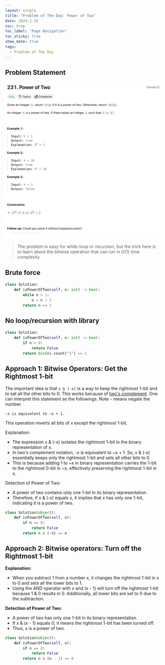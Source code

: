 ```yaml
---
layout: single
title: "Problem of The Day: Power of Two"
date: 2024-2-18
toc: true
toc_label: "Page Navigation"
toc_sticky: true
show_date: true
tags:
  - Problem of The Day
---
```


## Problem Statement

[![problem-231](/assets/images/2024-02-18_20-53-38-problem-231.png)](/assets/images/2024-02-18_20-53-38-problem-231.png)

>The problem is easy for while-loop or recursion, but the trick here is to learn about the bitwise operation that can run in O(1) time complexity

## Brute force

```python
class Solution:
    def isPowerOfTwo(self, n: int) -> bool:
        while n > 1:
            n = n / 2
        return n == 1
```

## No loop/recursion with library

```python
class Solution:
    def isPowerOfTwo(self, n: int) -> bool:
        if n < 0:
            return False
        return bin(n).count("1") == 1
```

## Approach 1: Bitwise Operators: Get the Rightmost 1-bit

The important idea is that `x & (-x)` is a way to keep the rightmost 1-bit and to set all the other bits to 0. This works because of [two's complement](https://en.wikipedia.org/wiki/Two%27s_complement). One can interpret this statement as the followings. Note `~`
means negate the number.

```text
-x is equivalent to ~x + 1. 
```

This operation reverts all bits of x except the rightmost 1-bit.

Explanation:

* The expression x & (-x) isolates the rightmost 1-bit in the binary representation of x.
* In two's complement notation, -x is equivalent to ~x + 1. So, x & (-x) essentially keeps only the rightmost 1-bit and sets all other bits to 0.
* This is because adding 1 to ~x in binary representation carries the 1-bit to the rightmost 0-bit in ~x, effectively preserving the rightmost 1-bit in x.

Detection of Power of Two:

* A power of two contains only one 1-bit in its binary representation.
* Therefore, if x & (-x) equals x, it implies that x has only one 1-bit, indicating it is a power of two.

```python
class Solution(object):
    def isPowerOfTwo(self, n):
        if n == 0:
            return False
        return n & (-n) == n
```

## Approach 2: Bitwise operators: Turn off the Rightmost 1-bit

**Explanation:**

* When you subtract 1 from a number x, it changes the rightmost 1-bit in x to 0 and sets all the lower bits to 1.
* Using the AND operator with x and (x - 1) will turn off the rightmost 1-bit because 1 & 0 results in 0. Additionally, all lower bits are set to 0 due to the subtraction.

**Detection of Power of Two:**

* A power of two has only one 1-bit in its binary representation.
* If x & (x - 1) equals 0, it means the rightmost 1-bit has been turned off.
* Thus, x is a power of two.

```python
class Solution(object):
    def isPowerOfTwo(self, n):
        if n == 0:
            return False
        return n & (n - 1) == 0
```
